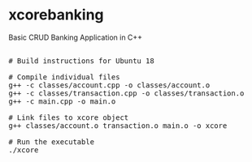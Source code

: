# xcorebanking
Basic CRUD Banking Application in C++

<pre>

# Build instructions for Ubuntu 18

# Compile individual files
g++ -c classes/account.cpp -o classes/account.o
g++ -c classes/transaction.cpp -o classes/transaction.o
g++ -c main.cpp -o main.o

# Link files to xcore object
g++ classes/account.o transaction.o main.o -o xcore 

# Run the executable
./xcore
</pre>
